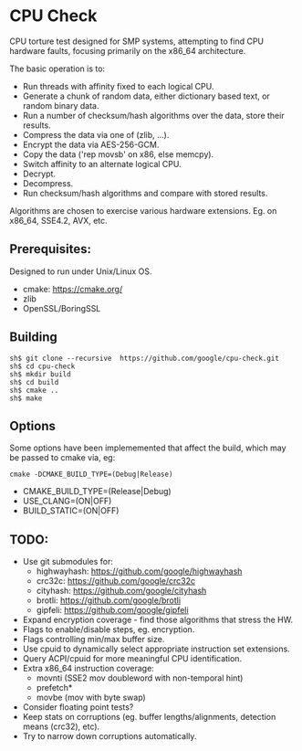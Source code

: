 # CPU Check

CPU torture test designed for SMP systems, attempting to find CPU hardware faults, focusing primarily on the x86_64 architecture.

The basic operation is to:
* Run threads with affinity fixed to each logical CPU.
* Generate a chunk of random data, either dictionary based text, or random binary data.
* Run a number of checksum/hash algorithms over the data, store their results.
* Compress the data via one of (zlib, ...).
* Encrypt the data via AES-256-GCM.
* Copy the data ('rep movsb' on x86, else memcpy).
* Switch affinity to an alternate logical CPU.
* Decrypt.
* Decompress.
* Run checksum/hash algorithms and compare with stored results.

Algorithms are chosen to exercise various hardware extensions. Eg. on x86_64, SSE4.2, AVX, etc.

## Prerequisites:

Designed to run under Unix/Linux OS.

* cmake: https://cmake.org/
* zlib
* OpenSSL/BoringSSL

## Building

```
sh$ git clone --recursive  https://github.com/google/cpu-check.git
sh$ cd cpu-check
sh$ mkdir build
sh$ cd build
sh$ cmake ..
sh$ make
```

## Options

Some options have been implememented that affect the build, which may be passed
to cmake via, eg:

```cmake -DCMAKE_BUILD_TYPE=(Debug|Release)```

* CMAKE_BUILD_TYPE=(Release|Debug)
* USE_CLANG=(ON|OFF)
* BUILD_STATIC=(ON|OFF)

## TODO:

* Use git submodules for:
  * highwayhash: https://github.com/google/highwayhash
  * crc32c: https://github.com/google/crc32c
  * cityhash: https://github.com/google/cityhash
  * brotli: https://github.com/google/brotli
  * gipfeli: https://github.com/google/gipfeli
* Expand encryption coverage - find those algorithms that stress the HW.
* Flags to enable/disable steps, eg. encryption.
* Flags controlling min/max buffer size.
* Use cpuid to dynamically select appropriate instruction set extensions.
* Query ACPI/cpuid for more meaningful CPU identification.
* Extra x86_64 instruction coverage:
  * movnti (SSE2 mov doubleword with non-temporal hint)
  * prefetch*
  * movbe (mov with byte swap)
* Consider floating point tests?
* Keep stats on corruptions (eg. buffer lengths/alignments, detection means (crc32), etc).
* Try to narrow down corruptions automatically.
